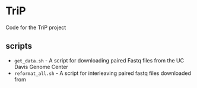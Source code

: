 # TriP
Code for the TriP project 

## scripts
- `get_data.sh`     - A script for downloading paired Fastq files from the UC Davis Genome Center
- `reformat_all.sh` - A script for interleaving paired fastq files downloaded from 
